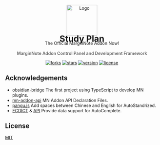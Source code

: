 <p align="center">
  <a href="https://github.com/mnaddon/studyplan">
    <img src="assets/logo.svg" alt="Logo" width="100" height="100">
  </a>
</p>
<h1 align="center" style="margin-top: -20px;">Study Plan</h1>
<p align="center" style="margin-top: -30px;margin-bottom: 1rem">The Official MarginNote Addon Now!</p>
<p align="center">
  <b style="margin-bottom: 16px;opacity: 0.6">MarginNote Addon Control Panel and Development Framework</b>
</p>
<p align="center">
  <a href="https://github.com/mnaddon/studyplan/network/members"><img src="https://img.shields.io/github/forks/mnaddon/studyplan.svg?style=flat" alt="forks"></a>
  <a href="https://github.com/mnaddon/studyplan/stargazers"><img src="https://img.shields.io/github/stars/mnaddon/studyplan.svg?style=flat" alt="stars"></a>
  <a href="https://github.com/mnaddon/studyplan/blob/main/package.json"><img src="https://img.shields.io/badge/version-v4.0.0 b1-orange" alt="version"></a>
  <a href="https://github.com/mnaddon/studyplan/blob/main/LICENSE"><img src="https://img.shields.io/badge/license-MIT-green" alt="license"></a>
</p>

## Acknowledgements

- [obsidian-bridge](https://github.com/aidenlx/obsidian-bridge) The first project using TypeScript to develop MN plugins.
- [mn-addon-api](https://github.com/aidenlx/mn-addon-api) MN Addon API Declaration Files.
- [pangu.js](https://github.com/vinta/pangu.js) Add spaces between Chinese and English for AutoStandrized.
- [ECDICT](https://github.com/skywind3000/ECDICT) & [API](http://dict.e.opac.vip/dict.php) Provide data support for AutoComplete.

## License

[MIT](https://github.com/mnaddon/studyplan/blob/main/LICENSE)
